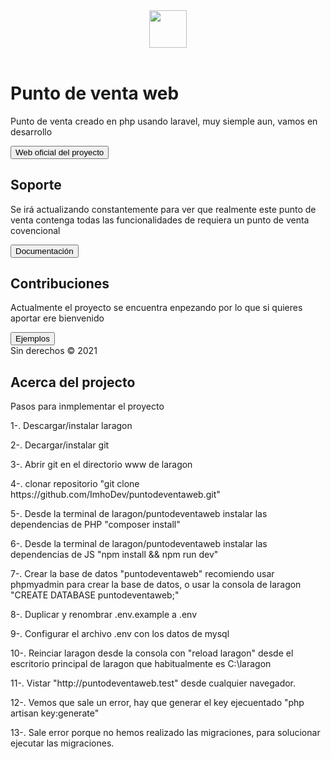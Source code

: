 <header class="pb-3 mb-4 border-bottom">
	<a href="/" class="d-flex align-items-center text-dark text-decoration-none">
		<img width="60" height="60" src="https://cdn-icons-png.flaticon.com/512/3408/3408740.png" class="custom-logo"></img>
		<span class="pt-8 mt-4">  </span>
	</a>
</header>

<div class="p-5 mb-4 bg-light rounded-3">
	<div class="container-fluid py-5">
		<h1 class="display-5 fw-bold">Punto de venta web</h1>
		<p class="col-md-8 fs-4">Punto de venta creado en php usando laravel, muy siemple aun, vamos en desarrollo</p>
		<button class="btn btn-primary btn-lg" type="button">Web oficial del proyecto</button>
	</div>
</div>

<div class="row align-items-md-stretch">
	<div class="col-md-6">
		<div class="h-100 p-5 text-white bg-dark rounded-3">
			<h2>Soporte</h2>
			<p>Se irá actualizando constantemente para ver que realmente este punto de venta contenga todas las funcionalidades de requiera un punto de venta covencional</p>
			<button class="btn btn-outline-light" type="button">Documentación</button>
		</div>
	</div>
	<div class="col-md-6">
		<div class="h-100 p-5 bg-light border rounded-3">
			<h2>Contribuciones</h2>
			<p>Actualmente el proyecto se encuentra enpezando por lo que si quieres aportar ere bienvenido</p>
			<button href="puntodeventaweb.ml" class="btn btn-outline-secondary" type="button">Ejemplos</button>
		</div>
	</div>
</div>

<footer class="pt-3 mt-4 text-muted border-top">
	Sin derechos &copy; 2021
</footer>


## Acerca del projecto

Pasos para inmplementar el proyecto

<p>1-. Descargar/instalar laragon</p>
<p>2-. Decargar/instalar git</p>
<p>3-. Abrir git en el directorio www de laragon</p>
<p>4-. clonar repositorio "git clone https://github.com/ImhoDev/puntodeventaweb.git"</p>
<p>5-. Desde la terminal de laragon/puntodeventaweb instalar las dependencias de PHP "composer install"</p>
<p>6-. Desde la terminal de laragon/puntodeventaweb instalar las dependencias de JS "npm install && npm run dev"</p>
<p>7-. Crear la base de datos "puntodeventaweb" recomiendo usar phpmyadmin para crear la base de datos, o usar la consola de laragon "CREATE DATABASE puntodeventaweb;"</p>
<p>8-. Duplicar y renombrar .env.example a .env</o>
<p>9-. Configurar el archivo .env con los datos de mysql</p>
<p>10-. Reinciar laragon desde la consola con "reload laragon" desde el escritorio principal de laragon que habitualmente es C:\laragon </p>
<p>11-. Vistar "http://puntodeventaweb.test" desde cualquier navegador.</p>
<p>12-. Vemos que sale un error, hay que generar el key ejecuentado "php artisan key:generate"</p>
<p>13-. Sale error porque no hemos realizado las migraciones, para solucionar ejecutar las migraciones. </p>
